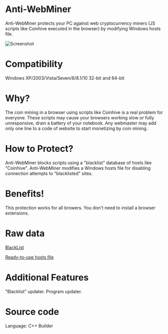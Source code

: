 # Anti-WebMiner

Anti-WebMiner protects your PC against web cryptocurrency miners (JS scripts like Coinhive executed in the browser) by modifying Windows hosts file. 

![Screenshot](https://github.com/greatis/Anti-WebMiner/raw/master/images/antiwebminer-screenshot.png)

# Compatibility

Windows XP/2003/Vista/Seven/8/8.1/10 32-bit and 64-bit

# Why?

The coin mining in a browser using scripts like Coinhive is a real problem for everyone.
These scripts may cause your browsers working slow or fully unresponsive, drain a battery of your notebook.
Any webmaster may add only one line to a code of website to start monetizing by coin mining.

# How to Protect?

Anti-WebMiner blocks scripts using a "blacklist" database of hosts like "Coinhive".
Anti-WebMiner modifies a Windows hosts file for disabling connection attempts to "blacklisted" sites.

# Benefits!
 
This protection works for all browers. 
You don't need to install a browser extensions.

# Raw data

[BlackList](https://raw.githubusercontent.com/greatis/Anti-WebMiner/master/blacklist.txt)

[Ready-to-use hosts file](https://raw.githubusercontent.com/greatis/Anti-WebMiner/master/hosts)


# Additional Features
"Blacklist" updater.
Program updater.

# Source code
Language: C++ Builder

 
